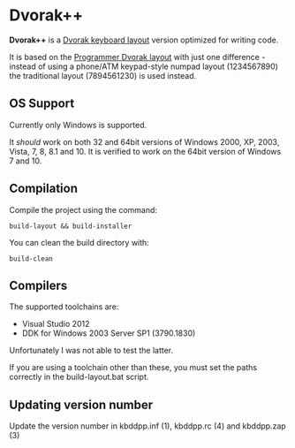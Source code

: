 # Dvorak++

**Dvorak++** is a [Dvorak keyboard layout](https://en.wikipedia.org/wiki/Dvorak_Simplified_Keyboard) version optimized for writing code.

It is based on the [Programmer Dvorak layout](http://www.kaufmann.no/roland/dvorak/) with just one difference - instead of using a phone/ATM keypad-style numpad layout (1234567890) the traditional layout (7894561230) is used instead.

## OS Support
Currently only Windows is supported.

It _should_ work on both 32 and 64bit versions of Windows 2000, XP, 2003, Vista, 7, 8, 8.1 and 10. It is verified to work on the 64bit version of Windows 7 and 10.

## Compilation

Compile the project using the command:
```
build-layout && build-installer
```


You can clean the build directory with:
```
build-clean
```

## Compilers

The supported toolchains are:
 * Visual Studio 2012
 * DDK for Windows 2003 Server SP1 (3790.1830)

Unfortunately I was not able to test the latter.
 
If you are using a toolchain other than these, you must set
the paths correctly in the build-layout.bat script.

## Updating version number

Update the version number in kbddpp.inf (1), kbddpp.rc (4) and kbddpp.zap (3)